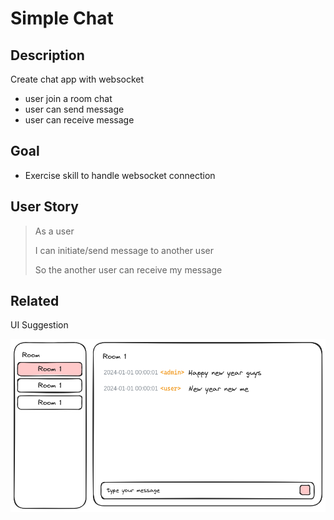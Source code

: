 # Simple Chat

## Description
Create chat app with websocket
- user join a room chat
- user can send message
- user can receive message

## Goal
- Exercise skill to handle websocket connection

## User Story

> As a user
>
> I can initiate/send message to another user
>
> So the another user can receive my message

## Related

UI Suggestion

![UI Suggestion](./asset/3-chat/ui.excalidraw.png)